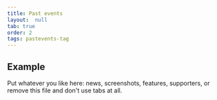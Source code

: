 ```yaml
---
title: Past events
layout:  null
tab: true
order: 2
tags: pastevents-tag
---
```


## Example

Put whatever you like here: news, screenshots, features, supporters, or remove this file and don't use tabs at all.
